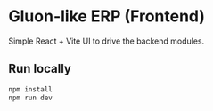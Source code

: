 # Gluon-like ERP (Frontend)

Simple React + Vite UI to drive the backend modules.

## Run locally
```bash
npm install
npm run dev
```
